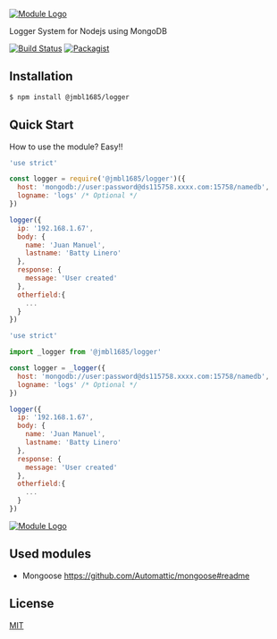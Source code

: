 [![Module Logo](https://image.ibb.co/f4cWVL/nodejs-6-569582.png)](https://www.npmjs.com/package/@jmbl1685/logger)

Logger System for Nodejs using MongoDB

[![Build Status](https://travis-ci.org/jmbl1685/nodejs-logger.svg?branch=master)](https://travis-ci.org/jmbl1685/nodejs-logger)
[![Packagist](https://img.shields.io/packagist/l/doctrine/orm.svg)](https://github.com/jmbl1685/nodejs-logger/blob/master/LICENSE)

## Installation

```sh
$ npm install @jmbl1685/logger
```

## Quick Start


How to use the module? Easy!!

```js
'use strict'

const logger = require('@jmbl1685/logger')({
  host: 'mongodb://user:password@ds115758.xxxx.com:15758/namedb',
  logname: 'logs' /* Optional */
})

logger({
  ip: '192.168.1.67',
  body: {
    name: 'Juan Manuel',
    lastname: 'Batty Linero'
  },
  response: {
    message: 'User created'
  },
  otherfield:{
    ...
  }
})
```

```js
'use strict'

import _logger from '@jmbl1685/logger'

const logger = _logger({
  host: 'mongodb://user:password@ds115758.xxxx.com:15758/namedb',
  logname: 'logs' /* Optional */
})

logger({
  ip: '192.168.1.67',
  body: {
    name: 'Juan Manuel',
    lastname: 'Batty Linero'
  },
  response: {
    message: 'User created'
  },
  otherfield:{
    ...
  }
})
```

[![Module Logo](https://image.ibb.co/i6NvPf/examaple.png)](https://www.npmjs.com/package/@jmbl1685/logger)

## Used modules
* Mongoose https://github.com/Automattic/mongoose#readme


## License

[MIT](https://github.com/angular/angular.js/blob/master/LICENSE)
